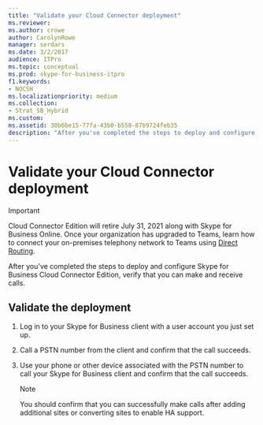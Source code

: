 ```yaml
---
title: "Validate your Cloud Connector deployment"
ms.reviewer: 
ms.author: crowe
author: CarolynRowe
manager: serdars
ms.date: 3/2/2017
audience: ITPro
ms.topic: conceptual
ms.prod: skype-for-business-itpro
f1.keywords:
- NOCSH
ms.localizationpriority: medium
ms.collection: 
- Strat_SB_Hybrid
ms.custom:
ms.assetid: 30b6be15-77fa-43b0-b558-87b9724feb35
description: "After you've completed the steps to deploy and configure Skype for Business Cloud Connector Edition, verify that you can make and receive calls."
---
```


# Validate your Cloud Connector deployment

> [!Important]
> Cloud Connector Edition will retire July 31, 2021 along with Skype for Business Online. Once your organization has upgraded to Teams, learn how to connect your on-premises telephony network to Teams using [Direct Routing](/MicrosoftTeams/direct-routing-landing-page).
 
After you've completed the steps to deploy and configure Skype for Business Cloud Connector Edition, verify that you can make and receive calls.
  
## Validate the deployment

1. Log in to your Skype for Business client with a user account you just set up.
    
2. Call a PSTN number from the client and confirm that the call succeeds.
    
3. Use your phone or other device associated with the PSTN number to call your Skype for Business client and confirm that the call succeeds.
    
    > [!NOTE]
    > You should confirm that you can successfully make calls after adding additional sites or converting sites to enable HA support. 

